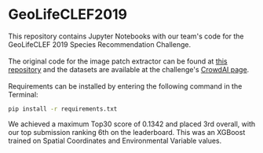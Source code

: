 # GeoLifeCLEF2019
This repository contains Jupyter Notebooks with our team's code for the GeoLifeCLEF 2019 Species Recommendation Challenge. <br> <br>
The original code for the image patch extractor can be found at [this repository](https://github.com/maximiliense/GLC19) and the datasets are available at the challenge's [CrowdAI page](https://www.crowdai.org/challenges/lifeclef-2019-geo). <br> <br>
Requirements can be installed by entering the following command in the Terminal:
``` bash
pip install -r requirements.txt
```
We achieved a maximum Top30 score of 0.1342 and placed 3rd overall, with our top submission ranking 6th on the leaderboard. This was an XGBoost trained on Spatial Coordinates and Environmental Variable values.
